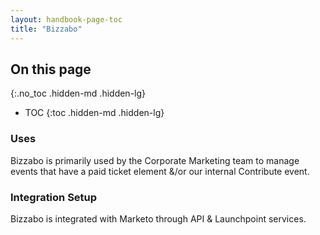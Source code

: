 ```yaml
---
layout: handbook-page-toc
title: "Bizzabo"
---
```


## On this page
{:.no_toc .hidden-md .hidden-lg}

- TOC
{:toc .hidden-md .hidden-lg}

### Uses
Bizzabo is primarily used by the Corporate Marketing team to manage events that have a paid ticket element &/or our internal Contribute event. 


### Integration Setup 

Bizzabo is integrated with Marketo through API & Launchpoint services. 